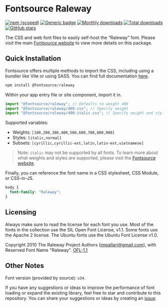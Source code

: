 # Fontsource Raleway

[![npm (scoped)](https://img.shields.io/npm/v/@fontsource/raleway?color=brightgreen)](https://www.npmjs.com/package/@fontsource/raleway) [![Generic badge](https://img.shields.io/badge/fontsource-passing-brightgreen)](https://github.com/fontsource/fontsource) [![Monthly downloads](https://badgen.net/npm/dm/@fontsource/raleway)](https://github.com/fontsource/fontsource) [![Total downloads](https://badgen.net/npm/dt/@fontsource/raleway)](https://github.com/fontsource/fontsource) [![GitHub stars](https://img.shields.io/github/stars/fontsource/fontsource.svg?style=social&label=Star)](https://github.com/fontsource/fontsource/stargazers)

The CSS and web font files to easily self-host the “Raleway” font. Please visit the main [Fontsource website](https://fontsource.org/fonts/raleway) to view more details on this package.

## Quick Installation

Fontsource offers multiple methods to import the CSS, including using a bundler like Vite or using SASS. You can find full documentation [here](https://fontsource.org/docs/getting-started/introduction).

```javascript
npm install @fontsource/raleway
```

Within your app entry file or site component, import it in.

```javascript
import "@fontsource/raleway"; // Defaults to weight 400
import "@fontsource/raleway/400.css"; // Specify weight
import "@fontsource/raleway/400-italic.css"; // Specify weight and style
```

Supported variables:
- Weights: `[100,200,300,400,500,600,700,800,900]`
- Styles: `[italic,normal]`
- Subsets: `[cyrillic,cyrillic-ext,latin,latin-ext,vietnamese]`

> Note: `italic` may not be supported by all fonts. To learn more about what weights and styles are supported, please visit the [Fontsource website](https://fontsource.org/fonts/raleway).

Finally, you can reference the font name in a CSS stylesheet, CSS Module, or CSS-in-JS.

```css
body {
  font-family: "Raleway";
}
```

## Licensing
Always make sure to read the license for each font you use. Most of the fonts in the collection use the SIL Open Font License, v1.1. Some fonts use the Apache 2 license. The Ubuntu fonts use the Ubuntu Font License v1.0.

Copyright 2010 The Raleway Project Authors (impallari@gmail.com), with Reserved Font Name "Raleway".
[OFL-1.1](https://openfontlicense.org)

## Other Notes
Font version (provided by source): `v34`.

If you have any suggestions or ideas to improve the performance of font loading or expand the existing library, feel free to star and contribute to this repository. You can share your suggestions or ideas by creating an [issue](https://github.com/fontsource/fontsource/issues).